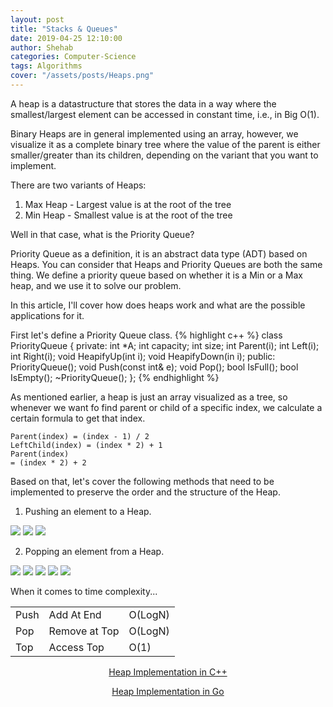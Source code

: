 ```yaml
---
layout: post
title: "Stacks & Queues"
date: 2019-04-25 12:10:00
author: Shehab
categories: Computer-Science
tags: Algorithms
cover: "/assets/posts/Heaps.png"
---
```


A heap is a datastructure that stores the data in a way where the smallest/largest element can be accessed in constant time, i.e., in Big O(1).

Binary Heaps are in general implemented using an array, however, we visualize it as a complete binary tree where the value of the parent is either smaller/greater than its children, depending on the variant that you want to implement.

There are two variants of Heaps:

<ol>
<li>Max Heap - Largest value is at the root of the tree</li>
<li>Min Heap - Smallest value is at the root of the tree</li>
</ol>

Well in that case, what is the Priority Queue?

Priority Queue as a definition, it is an abstract data type (ADT) based on Heaps. You can consider that Heaps and Priority Queues are both the same thing. We define a priority queue based on whether it is a Min or a Max heap, and we use it to solve our problem.

In this article, I'll cover how does heaps work and what are the possible applications for it.

First let's define a Priority Queue class.
{% highlight c++ %}
class PriorityQueue {
private:
int \*A;
int capacity;
int size;
int Parent(i);
int Left(i);
int Right(i);
void HeapifyUp(int i);
void HeapifyDown(in i);
public:
PriorityQueue();
void Push(const int& e);
void Pop();
bool IsFull();
bool IsEmpty();
~PriorityQueue();
};
{% endhighlight %}

As mentioned earlier, a heap is just an array visualized as a tree, so whenever we want fo find parent or child of a specific index, we calculate a certain formula to get that index.

<code>Parent(index) = (index - 1) / 2</code><br>
<code>LeftChild(index) = (index \* 2) + 1</code><br>
<code>Parent(index) = (index \* 2) + 2</code><br>

Based on that, let's cover the following methods that need to be implemented to preserve the order and the structure of the Heap.

1. Pushing an element to a Heap.

<img src="/assets/posts/Heap-Push-1.png">
<img src="/assets/posts/Heap-Push-2.png">
<img src="/assets/posts/Heap-Push-3.png">

2. Popping an element from a Heap.

<img src="/assets/posts/Heap-Pop-1.png">
<img src="/assets/posts/Heap-Pop-2.png">
<img src="/assets/posts/Heap-Pop-3.png">
<img src="/assets/posts/Heap-Pop-4.png">
<img src="/assets/posts/Heap-Pop-5.png">

When it comes to time complexity...

<table cellpadding="0" cellspacing="0">
	<tr>
		<td>Push</td><td>Add At End</td><td>O(LogN)</td>
	</tr>
	<tr>
		<td>Pop</td><td>Remove at Top</td><td>O(LogN)</td>
	</tr>
	<tr>
		<td>Top</td><td>Access Top</td><td>O(1)</td>
	</tr>
</table>

<p align="center"><a href="https://github.com/ShehabMMohamed/Datastructures-And-Algorithms/blob/master/Data%20Structures/Priority%20Queues/PriorityQueue.h" target="_blank"> Heap Implementation in C++ </a></p>

<p align="center"><a href="https://github.com/ShehabMMohamed/Go-Datastructures/blob/main/internal/Heaps/Heap.go" target="_blank"> Heap Implementation in Go </a></p>
